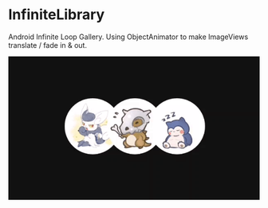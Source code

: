 # InfiniteLibrary

Android Infinite Loop Gallery.
Using ObjectAnimator to make ImageViews translate / fade in & out.

![image](https://github.com/yeatom/InfiniteLibrary/blob/main/cover_image.gif)
